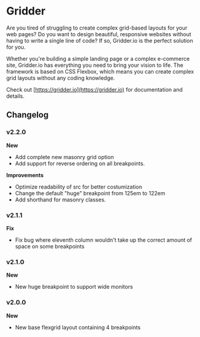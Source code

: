 # Gridder

Are you tired of struggling to create complex grid-based layouts for your web pages? Do you want to design beautiful, responsive websites without having to write a single line of code? If so, Gridder.io is the perfect solution for you.

Whether you're building a simple landing page or a complex e-commerce site, Gridder.io has everything you need to bring your vision to life. The framework is based on CSS Flexbox, which means you can create complex grid layouts without any coding knowledge.

Check out [https://gridder.io](https://gridder.io) for documentation and details.

## Changelog

### v2.2.0

**New**

- Add complete new masonry grid option
- Add support for reverse ordering on all breakpoints.

**Improvements**

- Optimize readability of src for better costumization
- Change the default "huge" breakpoint from 125em to 122em
- Add shorthand for masonry classes.

### v2.1.1

**Fix**

- Fix bug where eleventh column wouldn't take up the correct amount of space on some breakpoints

### v2.1.0

**New**

- New huge breakpoint to support wide monitors

### v2.0.0

**New**

- New base flexgrid layout containing 4 breakpoints
